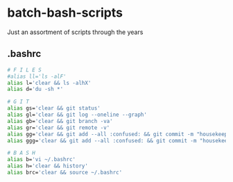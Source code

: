 # batch-bash-scripts

Just an assortment of scripts through the years

## .bashrc

```bash
# F I L E S
#alias ll='ls -alF'
alias l='clear && ls -alhX'
alias d='du -sh *'

# G I T
alias gs='clear && git status'
alias gl='clear && git log --oneline --graph'
alias gb='clear && git branch -va'
alias gr='clear && git remote -v'
alias gg='clear && git add --all :confused: && git commit -m "housekeeping" && gs'
alias ggg='clear && git add --all :confused: && git commit -m "housekeeping" && git push origin master && gs'

# B A S H
alias b='vi ~/.bashrc'
alias h='clear && history'
alias brc='clear && source ~/.bashrc'
```

